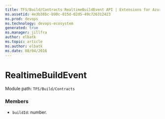 ```yaml
---
title: TFS/Build/Contracts RealtimeBuildEvent API | Extensions for Azure DevOps Services
ms.assetid: 4e3b38bc-b90c-815d-02d5-49c726312423
ms.prod: devops
ms.technology: devops-ecosystem
generated: true
ms.manager: jillfra
author: elbatk
ms.topic: article
ms.author: elbatk
ms.date: 08/04/2016
---
```


# RealtimeBuildEvent

Module path: `TFS/Build/Contracts`


### Members

* `buildId`: number. 

